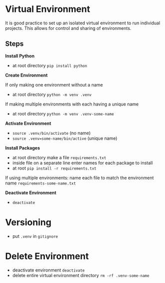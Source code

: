 # Virtual Environment

It is good practice to set up an isolated virtual environment to run individual projects. This allows for control and sharing of environments.

## Steps


**Install Python**

- at root directory `pip install python`

**Create Environment**

If only making one environment without a name
- at root directory `python -m venv .venv`

If making multiple environments with each having a unique name
- at root directory `python -m venv .venv-some-name`

**Activate Environment**

- `source .venv/bin/activate` (no name)
- `source .venv=some-name/bin/active` (unique name)

**Install Packages**

- at root directory make a file `requirements.txt`
- inside file on a separate line enter names for each package to install
- at root `pip install -r requirements.txt`

If using multiple environments:
name each file to match the environment name `requirements-some-name.txt`


**Deactivate Environment**

- `deactivate`

# Versioning

- put `.venv` in `gitignore`

# Delete Environment

- deactivate environment `deactivate`
- delete entire virtual environment directory `rm -rf .venv-some-name`

